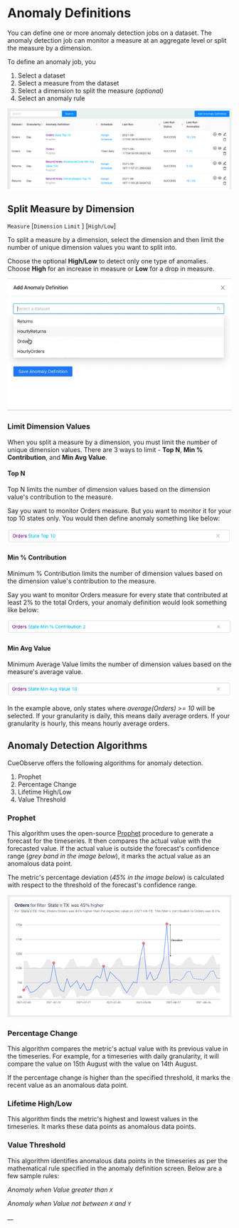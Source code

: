 # Anomaly Definitions

You can define one or more anomaly detection jobs on a dataset. The anomaly detection job can monitor a measure at an aggregate level or split the measure by a dimension.

To define an anomaly job, you 

1. Select a dataset
2. Select a measure from the dataset
3. Select a dimension to split the measure _(optional)_
4. Select an anomaly rule

![](.gitbook/assets/anomalydefinitions.png)

## Split Measure by Dimension

`Measure` \[`Dimension` `Limit` ] \[`High/Low`]

To split a measure by a dimension, select the dimension and then limit the number of unique dimension values you want to split into.

Choose the optional **High/Low** to detect only one type of anomalies. Choose **High** for an increase in measure or **Low** for a drop in measure.

![](.gitbook/assets/anomalydefinition_cuel.gif)

### Limit Dimension Values

When you split a measure by a dimension, you must limit the number of unique dimension values. There are 3 ways to limit - **Top N**, **Min % Contribution**, and **Min Avg Value**.

#### Top N

Top N limits the number of dimension values based on the dimension value's contribution to the measure.

Say you want to monitor Orders measure. But you want to monitor it for your top 10 states only. You would then define anomaly something like below:

![](.gitbook/assets/topn.png)

#### Min % Contribution

Minimum % Contribution limits the number of dimension values based on the dimension value's contribution to the measure.

Say you want to monitor Orders measure for every state that contributed at least 2% to the total Orders, your anomaly definition would look something like below:

![](.gitbook/assets/mincontribution.png)

#### Min Avg Value

Minimum Average Value limits the number of dimension values based on the measure's average value.

![](.gitbook/assets/minavgvalue.png)

In the example above, only states where _average(Orders) >= 10_ will be selected. If your granularity is daily, this means daily average orders. If your granularity is hourly, this means hourly average orders.

## Anomaly Detection Algorithms

CueObserve offers the following algorithms for anomaly detection.

1. Prophet
2. Percentage Change
3. Lifetime High/Low
4. Value Threshold

### Prophet

This algorithm uses the open-source [Prophet](https://github.com/facebook/prophet) procedure to generate a forecast for the timeseries. It then compares the actual value with the forecasted value. If the actual value is outside the forecast's confidence range (_grey band in the image below_), it marks the actual value as an anomalous data point.

The metric's percentage deviation (_45% in the image below_) is calculated with respect to the threshold of the forecast's confidence range.

![](.gitbook/assets/anomalydeviation.png)

### Percentage Change

This algorithm compares the metric's actual value with its previous value in the timeseries. For example, for a timeseries with daily granularity, it will compare the value on 15th August with the value on 14th August.

If the percentage change is higher than the specified threshold, it marks the recent value as an anomalous data point.

### Lifetime High/Low

This algorithm finds the metric's highest and lowest values in the timeseries. It marks these data points as anomalous data points.

### Value Threshold

This algorithm identifies anomalous data points in the timeseries as per the mathematical rule specified in the anomaly definition screen. Below are a few sample rules:

_Anomaly when Value greater than `X`_

_Anomaly when Value not between `X` and `Y`_

__

